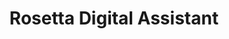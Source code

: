 ---
title: Rosetta Digital Assistant
description: Rosetta is Narrative's digital assistant that helps you navigate the platform and get the most out of your data.
youtubeId: eSbBJC-dw8g
---